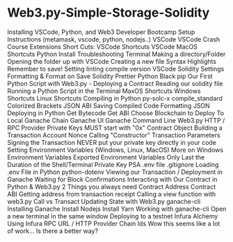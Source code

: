 # Web3.py-Simple-Storage-Solidity
Installing VSCode, Python, and Web3 Developer Bootcamp Setup Instructions (metamask, vscode, python, nodejs..) VSCode VSCode Crash Course Extensions Short Cuts: VSCode Shortcuts VSCode MacOS Shortcuts Python Install Troubleshooting Terminal Making a directory/Folder Opening the folder up with VSCode Creating a new file Syntax Highlights Remember to save! Setting linting compile version VSCode Solidity Settings Formatting &amp; Format on Save Solidity Prettier Python Black pip Our First Python Script with Web3.py - Deploying a Contract Reading our solidity file Running a Python Script in the Terminal MaxOS Shortcuts Windows Shortcuts Linux Shortcuts Compiling in Python py-solc-x compile_standard Colorized Brackets JSON ABI Saving Compiled Code Formatting JSON Deploying in Python Get Bytecode Get ABI Choose Blockchain to Deploy To Local Ganache Chain Ganache UI Ganache Command Line Web3.py HTTP / RPC Provider Private Keys MUST start with "0x" Contract Object Building a Transaction Account Nonce Calling "Constructor" Transaction Parameters Signing the Transaction NEVER put your private key directly in your code Setting Environment Variables (Windows, Linux, MacOS) More on Windows Environment Variables Exported Environment Variables Only Last the Duration of the Shell/Terminal Private Key PSA .env file .gitignore Loading .env File in Python python-dotenv Viewing our Transaction / Deployment in Ganache Waiting for Block Confirmations Interacting with Our Contract in Python &amp; Web3.py 2 Things you always need Contract Address Contract ABI Getting address from transaction receipt Calling a view function with web3.py Call vs Transact Updating State with Web3.py ganache-cli Installing Ganache Install Nodejs Install Yarn Working with ganache-cli Open a new terminal in the same window Deploying to a testnet Infura Alchemy Using Infura RPC URL / HTTP Provider Chain Ids Wow this seems like a lot of work... Is there a better way?
